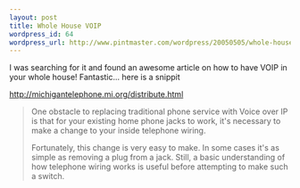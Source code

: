 ```yaml
--- 
layout: post
title: Whole House VOIP
wordpress_id: 64
wordpress_url: http://www.pintmaster.com/wordpress/20050505/whole-house-voip/
---
```

I was searching for it and found an awesome article on how to have VOIP in your whole house! Fantastic... here is a snippit

<a href="http://michigantelephone.mi.org/distribute.html">http://michigantelephone.mi.org/distribute.html</a>

<blockquote>One obstacle to replacing traditional phone service with Voice over IP is that for your existing home phone jacks to work, it's necessary to make a change to your inside telephone wiring.

Fortunately, this change is very easy to make. In some cases it's as simple as removing a plug from a jack. Still, a basic understanding of how telephone wiring works is useful before attempting to make such a switch.</blockquote>
